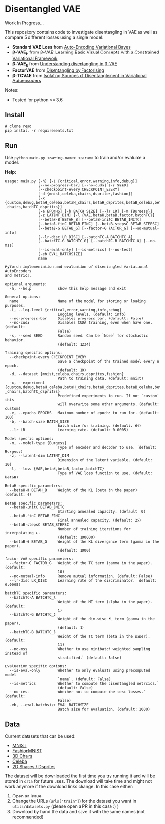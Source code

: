 # Disentangled VAE 

Work In Progress...

This repository contains code to investigate disentangling in VAE as well as compare 5 different losses using a single model:

* **Standard VAE Loss** from [Auto-Encoding Variational Bayes](https://arxiv.org/abs/1312.6114)
* **β-VAE<sub>H</sub>** from [β-VAE: Learning Basic Visual Concepts with a Constrained Variational Framework](https://openreview.net/pdf?id=Sy2fzU9gl)
* **β-VAE<sub>B</sub>** from [Understanding disentangling in β-VAE](https://arxiv.org/abs/1804.03599)
* **FactorVAE** from [Disentangling by Factorising](https://arxiv.org/pdf/1802.05983.pdf)
* **β-TCVAE** from [Isolating Sources of Disentanglement in Variational Autoencoders](https://arxiv.org/abs/1802.04942)

Notes:
- Tested for python >= 3.6

## Install

```
# clone repo
pip install -r requirements.txt
```

## Run

Use `python main.py <saving-name> <param>` to train and/or evaluate a model.

**Help:**

```
usage: main.py [-h] [-L {critical,error,warning,info,debug}]
               [--no-progress-bar] [--no-cuda] [-s SEED]
               [--checkpoint-every CHECKPOINT_EVERY]
               [-d {mnist,celeba,chairs,dsprites,fashion}]
               [-x {custom,debug,betaH_celeba,betaH_chairs,betaH_dsprites,betaB_celeba,betaB_chairs,betaB_dsprites,factor_celeba,factor_chairs,factor_dsprites,batchTC_celeba,batchTC
_chairs,batchTC_dsprites}]
               [-e EPOCHS] [-b BATCH_SIZE] [--lr LR] [-m {Burgess}]
               [-z LATENT_DIM] [-l {VAE,betaH,betaB,factor,batchTC}]
               [--betaH-B BETAH_B] [--betaB-initC BETAB_INITC]
               [--betaB-finC BETAB_FINC] [--betaB-stepsC BETAB_STEPSC]
               [--betaB-G BETAB_G] [--factor-G FACTOR_G] [--no-mutual-info]
               [--lr-disc LR_DISC] [--batchTC-A BATCHTC_A]
               [--batchTC-G BATCHTC_G] [--batchTC-B BATCHTC_B] [--no-mss]
               [--is-eval-only] [--is-metrics] [--no-test]
               [-eb EVAL_BATCHSIZE]
               name

PyTorch implementation and evaluation of disentangled Variational AutoEncoders
and metrics.

optional arguments:
  -h, --help            show this help message and exit

General options:
  name                  Name of the model for storing or loading purposes.
  -L, --log-level {critical,error,warning,info,debug}
                        Logging levels. (default: info)
  --no-progress-bar     Disables progress bar. (default: False)
  --no-cuda             Disables CUDA training, even when have one. (default:
                        False)
  -s, --seed SEED       Random seed. Can be `None` for stochastic behavior.
                        (default: 1234)

Training specific options:
  --checkpoint-every CHECKPOINT_EVERY
                        Save a checkpoint of the trained model every n epoch.
                        (default: 10)
  -d, --dataset {mnist,celeba,chairs,dsprites,fashion}
                        Path to training data. (default: mnist)
  -x, --experiment {custom,debug,betaH_celeba,betaH_chairs,betaH_dsprites,betaB_celeba,betaB_chairs,betaB_dsprites,factor_celeba,factor_chairs,factor_dsprites,batchTC_celeba,batchTC
_chairs,batchTC_dsprites}
                        Predefined experiments to run. If not `custom` this
                        will overwrite some other arguments. (default: custom)
  -e, --epochs EPOCHS   Maximum number of epochs to run for. (default: 100)
  -b, --batch-size BATCH_SIZE
                        Batch size for training. (default: 64)
  --lr LR               Learning rate. (default: 0.0005)

Model specfic options:
  -m, --model-type {Burgess}
                        Type of encoder and decoder to use. (default: Burgess)
  -z, --latent-dim LATENT_DIM
                        Dimension of the latent variable. (default: 10)
  -l, --loss {VAE,betaH,betaB,factor,batchTC}
                        Type of VAE loss function to use. (default: betaB)

BetaH specific parameters:
  --betaH-B BETAH_B     Weight of the KL (beta in the paper). (default: 4)

BetaB specific parameters:
  --betaB-initC BETAB_INITC
                        Starting annealed capacity. (default: 0)
  --betaB-finC BETAB_FINC
                        Final annealed capacity. (default: 25)
  --betaB-stepsC BETAB_STEPSC
                        Number of training iterations for interpolating C.
                        (default: 100000)
  --betaB-G BETAB_G     Weight of the KL divergence term (gamma in the paper).
                        (default: 1000)

factor VAE specific parameters:
  --factor-G FACTOR_G   Weight of the TC term (gamma in the paper). (default:
                        10)
  --no-mutual-info      Remove mutual information. (default: False)
  --lr-disc LR_DISC     Learning rate of the discriminator. (default: 0.0005)

batchTC specific parameters:
  --batchTC-A BATCHTC_A
                        Weight of the MI term (alpha in the paper). (default:
                        1)
  --batchTC-G BATCHTC_G
                        Weight of the dim-wise KL term (gamma in the paper).
                        (default: 1)
  --batchTC-B BATCHTC_B
                        Weight of the TC term (beta in the paper). (default:
                        11)
  --no-mss              Whether to use minibatch weighted sampling instead of
                        stratified.` (default: False)

Evaluation specific options:
  --is-eval-only        Whether to only evaluate using precomputed model
                        `name`. (default: False)
  --is-metrics          Whether to compute the disentangled metrcics.`
                        (default: False)
  --no-test             Whether not to compute the test losses.` (default:
                        False)
  -eb, --eval-batchsize EVAL_BATCHSIZE
                        Batch size for evaluation. (default: 1000)
```

## Data

Current datasets that can be used:
- [MNIST](http://yann.lecun.com/exdb/mnist/)
- [FashionMNIST](https://github.com/zalandoresearch/fashion-mnist)
- [3D Chairs](https://www.di.ens.fr/willow/research/seeing3Dchairs)
- [Celeba](http://mmlab.ie.cuhk.edu.hk/projects/CelebA.html)
- [2D Shapes / Dsprites](https://github.com/deepmind/dsprites-dataset/)

The dataset will be downloaded the first time you try running it and will be stored in `data` for future uses. The download will take time and might not work anymore if the download links change. In this case either:

1. Open an issue 
2. Change the URLs (`urls["train"]`) for the dataset you want in `utils/datasets.py` (please open a PR in this case :) )
3. Download by hand the data and save it with the same names (not recommended)
